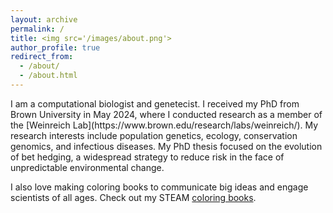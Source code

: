 ```yaml
---
layout: archive
permalink: /
title: <img src='/images/about.png'>
author_profile: true
redirect_from: 
  - /about/
  - /about.html
---
```

<head>
<!-- Global site tag (gtag.js) - Google Analytics -->
<script async src="https://www.googletagmanager.com/gtag/js?id=UA-174576010-1"></script>
<script>
  window.dataLayer = window.dataLayer || [];
  function gtag(){dataLayer.push(arguments);}
  gtag('js', new Date());

  gtag('config', 'UA-174576010-1');
</script>
</head>
I am a computational biologist and genetecist. I received my PhD from Brown University in May 2024, where I conducted research as a member of the [Weinreich Lab](https://www.brown.edu/research/labs/weinreich/). My research interests include population genetics, ecology, conservation genomics, and infectious diseases. My PhD thesis focused on the evolution of bet hedging, a widespread strategy to reduce risk in the face of unpredictable environmental change.

I also love making coloring books to communicate big ideas and engage scientists of all ages. Check out my STEAM [coloring books](https://www.sciencemaya.com/outreach).
